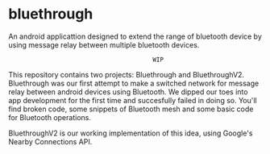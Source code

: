 # bluethrough
An android applicattion designed to extend the range of bluetooth device by using message relay between multiple bluetooth devices.

				                            WIP
This repository contains two projects: Bluethrough and BluethroughV2. Bluethrough was our first attempt to make a switched network for message
relay between android devices using Bluetooth. We dipped our toes into app development for the first time and succesfully failed in doing so.
You'll find broken code, some snippets of Bluetooth mesh and some basic code for Bluetooth operations.

BluethroughV2 is our working implementation of this idea, using Google's Nearby Connections API. 
